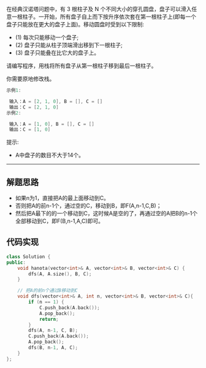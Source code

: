 在经典汉诺塔问题中，有 3 根柱子及 N 个不同大小的穿孔圆盘，盘子可以滑入任意一根柱子。一开始，所有盘子自上而下按升序依次套在第一根柱子上(即每一个盘子只能放在更大的盘子上面)。移动圆盘时受到以下限制:

- (1) 每次只能移动一个盘子;
- (2) 盘子只能从柱子顶端滑出移到下一根柱子;
- (3) 盘子只能叠在比它大的盘子上。

请编写程序，用栈将所有盘子从第一根柱子移到最后一根柱子。

你需要原地修改栈。

```cpp
示例1:

 输入：A = [2, 1, 0], B = [], C = []
 输出：C = [2, 1, 0]
示例2:

 输入：A = [1, 0], B = [], C = []
 输出：C = [1, 0]
```

提示:

- A中盘子的数目不大于14个。

---

## 解题思路

- 如果n为1，直接把A的最上面移动到C。
- 否则把A的前n-1个，通过空的C，移动到B，即F(A,n-1,C,B)；
- 然后把A最下的的一个移动到C，这时候A是空的了，再通过空的A把B的n-1个全部移动到C，即F(B,n-1,A,C)即可。

## 代码实现

```cpp
class Solution {
public:
    void hanota(vector<int>& A, vector<int>& B, vector<int>& C) {
        dfs(A, A.size(), B, C);
    }

    // 把A的前n个通过B移动到C
    void dfs(vector<int>& A, int n, vector<int>& B, vector<int>& C){
        if (n == 1) {
            C.push_back(A.back());
            A.pop_back();
            return;
        }
        dfs(A, n-1, C, B);
        C.push_back(A.back());
        A.pop_back();
        dfs(B, n-1, A, C);
    }
};
```

